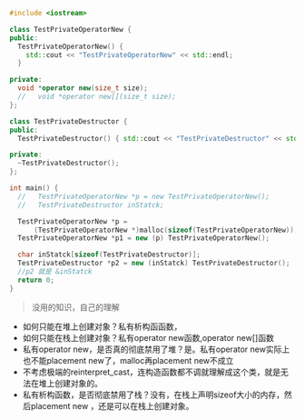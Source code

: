 ```cpp
#include <iostream>

class TestPrivateOperatorNew {
public:
  TestPrivateOperatorNew() {
    std::cout << "TestPrivateOperatorNew" << std::endl;
  }

private:
  void *operator new(size_t size);
  //   void *operator new[](size_t size);
};

class TestPrivateDestructor {
public:
  TestPrivateDestructor() { std::cout << "TestPrivateDestructor" << std::endl; }

private:
  ~TestPrivateDestructor();
};

int main() {
  //   TestPrivateOperatorNew *p = new TestPrivateOperatorNew();
  //   TestPrivateDestructor inStatck;

  TestPrivateOperatorNew *p =
      (TestPrivateOperatorNew *)malloc(sizeof(TestPrivateOperatorNew));
  TestPrivateOperatorNew *p1 = new (p) TestPrivateOperatorNew();

  char inStatck[sizeof(TestPrivateDestructor)];
  TestPrivateDestructor *p2 = new (inStatck) TestPrivateDestructor();
  //p2 就是 &inStatck
  return 0;
}
```

> 没用的知识，自己的理解
- 如何只能在堆上创建对象？私有析构函函数，
- 如何只能在栈上创建对象？私有operator new函数,operator new[]函数
- 私有operator new，是否真的彻底禁用了堆？是。私有operator new实际上也不能placement new了，malloc再placement new不成立
- 不考虑极端的reinterpret_cast，连构造函数都不调就理解成这个类，就是无法在堆上创建对象的。
- 私有析构函数，是否彻底禁用了栈？没有，在栈上声明sizeof大小的内存，然后placement new ，还是可以在栈上创建对象。